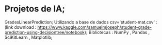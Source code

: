 # Projetos de IA;

  GradesLinearPrediction;
    Utilizando a base de dados csv='student-mat.csv' :  (link download : https://www.kaggle.com/samuelmjoseph/student-grade-prediction-using-decisiontree/notebook);
    Bibliotecas : NumPy , Pandas , SciKitLearn , Matplotlib;
    
    
